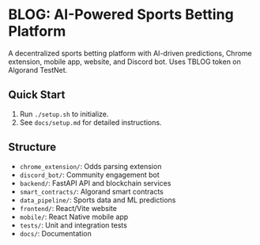 # BLOG: AI-Powered Sports Betting Platform

A decentralized sports betting platform with AI-driven predictions, Chrome extension, mobile app, website, and Discord bot. Uses TBLOG token on Algorand TestNet.

## Quick Start
1. Run `./setup.sh` to initialize.
2. See `docs/setup.md` for detailed instructions.

## Structure
- `chrome_extension/`: Odds parsing extension
- `discord_bot/`: Community engagement bot
- `backend/`: FastAPI API and blockchain services
- `smart_contracts/`: Algorand smart contracts
- `data_pipeline/`: Sports data and ML predictions
- `frontend/`: React/Vite website
- `mobile/`: React Native mobile app
- `tests/`: Unit and integration tests
- `docs/`: Documentation
